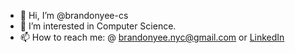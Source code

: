 - 👋 Hi, I’m @brandonyee-cs
- 👀 I’m interested in Computer Science.
- 📫 How to reach me: @ brandonyee.nyc@gmail.com or [LinkedIn](https://www.linkedin.com/in/brandon-yee-0b335a284/)
